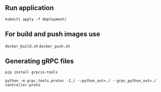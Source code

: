 ## Run application 
`kubectl apply -f deployment/`

## For build and push images use 
`docker_build.sh`
`docker_push.sh`

## Generating gRPC files
`pip install grpcio-tools`

`python -m grpc_tools.protoc -I./ --python_out=./ --grpc_python_out=./ controller.proto`
